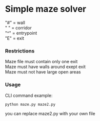 # Simple maze solver

"#" = wall  
" " = corridor  
"^" = entrypoint  
"E" = exit  

### Restrictions  
Maze file must contain only one exit  
Maze must have walls around exept exit  
Maze must not have large open areas  

### Usage  
CLI command example:  
~~~
python maze.py maze2.py
~~~   
you can replace maze2.py with your own file  
